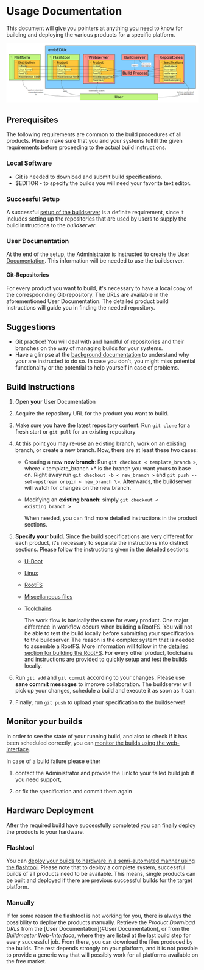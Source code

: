 # Usage Documentation
This document will give you pointers at anything you need to know for building
and deploying the various products for a specific platform.

[![Abstract](img/abstract.png)](img/abstract.png)

## Prerequisites
The following requirements are common to the build procedures of all products.
Please make sure that you and your systems fulfill the given requirements before
proceeding to the actual build instructions.

### Local Software
* Git is needed to download and submit build specifications.
* $EDITOR - to specify the builds you will need your favorite text editor.

### Successful Setup
A successful [setup of the buildserver](../setup/setup.md) is a definite
requirement, since it includes setting up the repositories that are used by
users to supply the build instructions to the *buildserver*.

### User Documentation
At the end of the setup, the Administrator is instructed to create the
[User Documentation](../setup/post-install/user-documentation.md). This information will be
needed to use the buildserver.


#### Git-Repositories
For every product you want to build, it's necessary to have a local copy of the
correspdonding Git-repository. The URLs are available in the aforementioned User
Documentation. The detailed product build instructions will guide you in finding
the needed repository.

## Suggestions
* Git practice! You will deal with and handful of repositories and their
  branches on the way of managing builds for your systems.
* Have a glimpse at the [background documentation](../background/background.md)
  to understand why your are instructed to do so. In case you don't, you  might
  miss potential functionality or the potential to help yourself in case of
  problems.

## Build Instructions
1. Open **your** User Documentation

1. Acquire the repository URL for the product you want to build.

1. Make sure you have the latest repository content. Run `git clone` for a fresh
   start or `git pull` for an existing repository

1. At this point you may re-use an existing branch, work on an existing branch,
   or create a new branch. Now, there are at least these two cases:
    * Creating a new **new branch**: Run `git checkout < template_branch >`,
      where < template_branch \>* is the branch you want yours to base on. Right
      away run `git checkout -b < new_branch >` and `git push --set-upstream
      origin < new_branch \>`. Afterwards, the buildserver will watch for
      changes on the new branch.
    * Modifying an **existing branch**:
        simply `git checkout < existing_branch >`
      
      When needed, you can find more detailed instructions in the product
      sections.

1. **Specify your build.** Since the build specifications are very different for
   each product, it's necessary to separate the instructions into distinct
   sections. Please follow the instructions given in the detailed sections:
    * [U-Boot](../usage/uboot.md)
    * [Linux](../usage/linux.md)
    * [RootFS](../usage/rootfs.md)
    * [Miscellaneous files](../usage/misc.md)
    * [Toolchains](../setup/post-install/toolchains.md)

       The work flow is basically the same for every product. One major
       difference in workflow occurs when building a RootFS. You will not be
       able to test the build locally before submitting your specification to
       the buildserver. The reason is the complex system that is needed to
       assemble a RootFS. More information will follow in the [detailed section
       for building the RootFS](../usage/rootfs.md).  For every other product,
       toolchains and instructions are provided to quickly setup and test the
       builds locally.


1. Run `git add` and `git commit` according to your changes. Please use **sane
   commit messages** to improve collaboration. The buildserver will pick up your
   changes, schedule a build and execute it as soon as it can.

1. Finally, run `git push` to upload your specification to the buildserver!

## Monitor your builds
In order to see the state of your running build, and also to check if it has
been scheduled correctly, you can [monitor the builds using the
web-interface](../usage/common/build-monitoring.md).

In case of a build failure please either

1. contact the Administrator and provide the Link to your failed build job if
you need support,

1. or fix the specification and commit them again


## Hardware Deployment
After the required build have successfully completed you can finally deploy the
products to your hardware.

### Flashtool 
You can [deploy your builds to hardware in a semi-automated manner using the
flashtool](../usage/flashtool.md). Please note that to deploy a complete system,
successful builds of all products need to be available.  This means, single
products can be built and deployed if there are previous successful builds for
the target platform.

### Manually
If for some reason the flashtool is not working for you, there is always the
possibility to deploy the products manually. Retrieve the *Product Download
URLs* from the [User Documentation](#User Documentation), or from the
*Buildmaster Web-Interface*, where they are listed at the last build step for
every successful job.  From there, you can download the files produced by the
builds. The rest depends strongly on your platform, and it is not possible to
provide a generic way that will possibly work for all platforms available on the
free market. 

